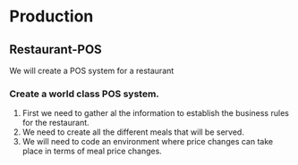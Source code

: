 # Production


## Restaurant-POS
We will create a POS system for a restaurant

### Create a world class POS system.
1. First we need to gather al the information to establish the business rules for
the restaurant.
2. We need to create all the different meals that will be served.
3. We will need to code an environment where price changes can take place in
terms of meal price changes.
